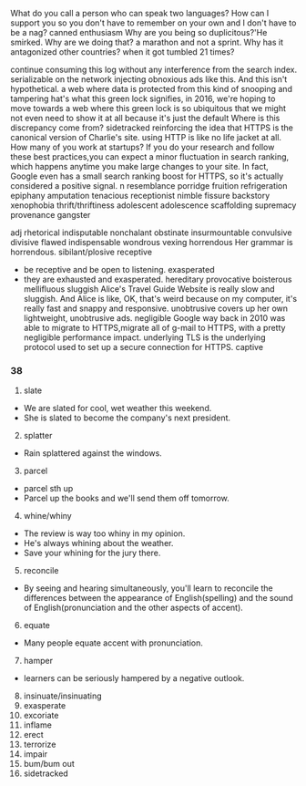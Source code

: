 What do you call a person who can speak two languages?
How can I support you so you don't have to remember on your own and I don't have to be a nag?
canned enthusiasm
Why are you being so duplicitous?'He smirked.
Why are we doing that?
a marathon and not a sprint.
Why has it antagonized other countries?
when it got tumbled 21 times?

continue consuming this log without any interference from the search index.
serializable
on the network injecting obnoxious ads like this.
And this isn't hypothetical.
a web where data is protected from this kind of snooping and tampering
hat's what this green lock signifies,
in 2016, we're hoping to move towards a web where this green lock is so ubiquitous that we might not even need to show it at all because it's just the default
Where is this discrepancy come from?
sidetracked
reinforcing the idea that HTTPS is the canonical version of Charlie's site.
using HTTP is like no life jacket at all.
How many of you work at startups?
If you do your research and follow these best practices,you can expect a minor fluctuation in search ranking, which happens anytime you make large changes to your site.
In fact, Google even has a small search ranking boost for HTTPS, so it's actually considered a positive signal.
n
resemblance
porridge
fruition
refrigeration
epiphany
amputation
tenacious
receptionist
nimble
fissure
backstory
xenophobia
thrift/thriftiness
adolescent
adolescence
scaffolding
supremacy
provenance
gangster


adj
rhetorical
indisputable
nonchalant
obstinate
insurmountable
convulsive
divisive
flawed
indispensable
wondrous
vexing
horrendous
Her grammar is horrendous.
sibilant/plosive
receptive
- be receptive and be open to listening.
exasperated
- they are exhausted and exasperated.
hereditary
provocative
boisterous
mellifluous
sluggish
Alice's Travel Guide Website is really slow and sluggish.
And Alice is like, OK, that's weird because on my computer,
it's really fast and snappy and responsive.
unobtrusive
covers up her own lightweight, unobtrusive ads.
negligible
 Google way back in 2010 was able to migrate to HTTPS,migrate all of g-mail to HTTPS, with a pretty negligible performance impact.
underlying
TLS is the underlying protocol used to set up a secure connection for HTTPS.
captive


### 38
1. slate
- We are slated for cool, wet weather this weekend.
- She is slated to become the company's next president.
2. splatter
- Rain splattered against the windows.
3. parcel
- parcel sth up
- Parcel up the books and we'll send them off tomorrow.
4. whine/whiny
- The review is way too whiny in my opinion.
- He's always whining about the weather.
- Save your whining for the jury there.
5. reconcile
- By seeing and hearing simultaneously, you'll learn to reconcile the differences between the appearance of English(spelling) and the sound of English(pronunciation and the other aspects of accent).
6. equate
- Many people equate accent with pronunciation.
7. hamper
- learners can be seriously hampered by a negative outlook.
8. insinuate/insinuating
9. exasperate
10. excoriate
11. inflame
12. erect
13. terrorize
14. impair
15. bum/bum out
16. sidetracked
